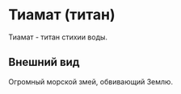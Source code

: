 # Тиамат (титан)

Тиамат - титан стихии воды.

## Внешний вид

Огромный морской змей, обвивающий Землю.

